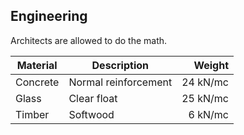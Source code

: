 ## Engineering

Architects are allowed to do the math.

| Material | Description          | Weight   |
|----------|----------------------|---------:|
| Concrete | Normal reinforcement | 24 kN/mc |
| Glass    | Clear float          | 25 kN/mc |
| Timber   | Softwood             | 6 kN/mc  |
